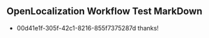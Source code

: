 ## OpenLocalization Workflow Test MarkDown

* 00d41e1f-305f-42c1-8216-855f7375287d 
thanks!



<!--HONumber=Jan16_HO2-->
